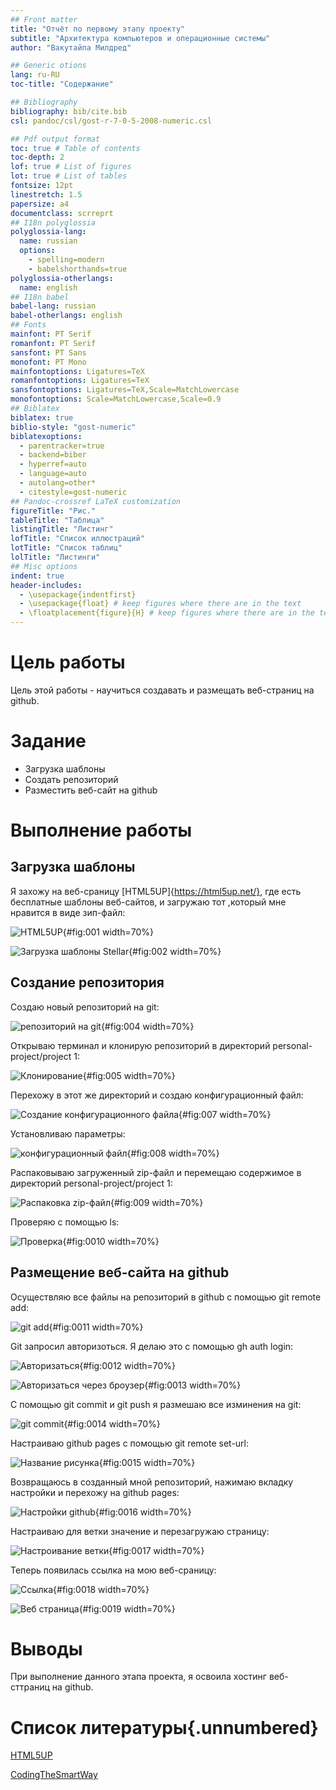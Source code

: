 ```yaml
---
## Front matter
title: "Отчёт по первому этапу проекту"
subtitle: "Архитектура компьютеров и операционные системы"
author: "Вакутайпа Милдред"

## Generic otions
lang: ru-RU
toc-title: "Содержание"

## Bibliography
bibliography: bib/cite.bib
csl: pandoc/csl/gost-r-7-0-5-2008-numeric.csl

## Pdf output format
toc: true # Table of contents
toc-depth: 2
lof: true # List of figures
lot: true # List of tables
fontsize: 12pt
linestretch: 1.5
papersize: a4
documentclass: scrreprt
## I18n polyglossia
polyglossia-lang:
  name: russian
  options:
	- spelling=modern
	- babelshorthands=true
polyglossia-otherlangs:
  name: english
## I18n babel
babel-lang: russian
babel-otherlangs: english
## Fonts
mainfont: PT Serif
romanfont: PT Serif
sansfont: PT Sans
monofont: PT Mono
mainfontoptions: Ligatures=TeX
romanfontoptions: Ligatures=TeX
sansfontoptions: Ligatures=TeX,Scale=MatchLowercase
monofontoptions: Scale=MatchLowercase,Scale=0.9
## Biblatex
biblatex: true
biblio-style: "gost-numeric"
biblatexoptions:
  - parentracker=true
  - backend=biber
  - hyperref=auto
  - language=auto
  - autolang=other*
  - citestyle=gost-numeric
## Pandoc-crossref LaTeX customization
figureTitle: "Рис."
tableTitle: "Таблица"
listingTitle: "Листинг"
lofTitle: "Список иллюстраций"
lotTitle: "Список таблиц"
lolTitle: "Листинги"
## Misc options
indent: true
header-includes:
  - \usepackage{indentfirst}
  - \usepackage{float} # keep figures where there are in the text
  - \floatplacement{figure}{H} # keep figures where there are in the text
---
```


# Цель работы

Цель этой работы - научиться создавать и размещать веб-страниц на github.

# Задание

- Загрузка шаблоны
- Создать репозиторий
- Разместить веб-сайт на github

# Выполнение работы

## Загрузка шаблоны

Я захожу на веб-сраницу [HTML5UP]{https://html5up.net/}, где есть бесплатные шаблоны веб-сайтов, и загружаю тот ,который мне нравится в виде зип-файл:

![HTML5UP](image/1.PNG){#fig:001 width=70%}

![Загрузка шаблоны Stellar](image/2.PNG){#fig:002 width=70%}

## Создание репозитория

Создаю новый репозиторий на git:

![репозиторий на git](image/3.PNG){#fig:004 width=70%}

Открываю терминал и клонирую репозиторий в директорий personal-project/project 1:

![Клонирование](image/4.PNG){#fig:005 width=70%}

Перехожу в этот же директорий и создаю конфигурационный файл:

![Создание конфигурационного файла](image/5.PNG){#fig:007 width=70%}

Установливаю параметры:

![конфигурационный файл](image/6.PNG){#fig:008 width=70%}

Распаковываю загруженный zip-файл и перемещаю содержимое в директорий personal-project/project 1:

![Распаковка zip-файл](image/7.PNG){#fig:009 width=70%}

Проверяю с помощью ls:

![Проверка](image/8.PNG){#fig:0010 width=70%}

## Размещение веб-сайта на github

Осуществляю все файлы на репозиторий в github с помощью git remote add:

![git add](image/9.PNG){#fig:0011 width=70%}

Git запросил авторизоться. Я делаю это с помощью gh auth login:

![Авторизаться](image/10.PNG){#fig:0012 width=70%}

![Авторизаться через броузер](image/11.PNG){#fig:0013 width=70%}

С помощью git commit и git push я размешаю все изминения на git:

![git commit](image/12.PNG){#fig:0014 width=70%}

Настраиваю github pages с помощью git remote set-url:

![Название рисунка](image/13.PNG){#fig:0015 width=70%}

Возвращаюсь в созданный мной репозиторий, нажимаю вкладку настройки и перехожу на github pages:
 
![Настройки github](image/14.PNG){#fig:0016 width=70%}

Настраиваю для ветки значение и перезагружаю страницу:

![Настроивание ветки](image/15.PNG){#fig:0017 width=70%}

Теперь появилась ссылка на мою веб-сраницу:

![Ссылка](image/16.PNG){#fig:0018 width=70%}

![Веб страница](image/17.PNG){#fig:0019 width=70%}

# Выводы

При выполнение данного этапа проекта, я освоила хостинг веб-сттраниц на github.

# Список литературы{.unnumbered}

[HTML5UP](https://html5up.net/)

[CodingTheSmartWay](https://www.codingthesmartway.com/how-to-host-a-website-on-github-for-free/)
